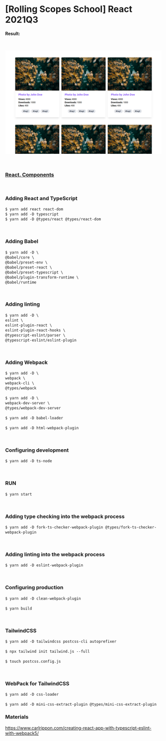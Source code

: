 # [Rolling Scopes School] React 2021Q3

**Result:**

<br/>

![Application](/img/pic01.png?raw=true)

<br/>

### [React. Components](https://github.com/rolling-scopes-school/tasks/blob/master/tasks/react/react-components.md)

<br/>

### Adding React and TypeScript

    $ yarn add react react-dom
    $ yarn add -D typescript
    $ yarn add -D @types/react @types/react-dom

<br/>

### Adding Babel

    $ yarn add -D \
    @babel/core \
    @babel/preset-env \
    @babel/preset-react \
    @babel/preset-typescript \
    @babel/plugin-transform-runtime \
    @babel/runtime

<br/>

### Adding linting

    $ yarn add -D \
    eslint \
    eslint-plugin-react \
    eslint-plugin-react-hooks \
    @typescript-eslint/parser \
    @typescript-eslint/eslint-plugin

<br/>

### Adding Webpack

    $ yarn add -D \
    webpack \
    webpack-cli \
    @types/webpack

    $ yarn add -D \
    webpack-dev-server \
    @types/webpack-dev-server

    $ yarn add -D babel-loader

    $ yarn add -D html-webpack-plugin

<br/>

### Configuring development

    $ yarn add -D ts-node

<br/>

### RUN

    $ yarn start

<br/>

### Adding type checking into the webpack process

    $ yarn add -D fork-ts-checker-webpack-plugin @types/fork-ts-checker-webpack-plugin

<br/>

### Adding linting into the webpack process

    $ yarn add -D eslint-webpack-plugin

<br/>

### Configuring production

    $ yarn add -D clean-webpack-plugin

    $ yarn build

<br/>

### TailwindCSS

    $ yarn add -D tailwindcss postcss-cli autoprefixer

    $ npx tailwind init tailwind.js --full

    $ touch postcss.config.js

<br/>

### WebPack for TailwindCSS

    $ yarn add -D css-loader

    $ yarn add -D mini-css-extract-plugin @types/mini-css-extract-plugin

### Materials

https://www.carlrippon.com/creating-react-app-with-typescript-eslint-with-webpack5/
